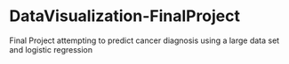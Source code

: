 # DataVisualization-FinalProject
Final Project attempting to predict cancer diagnosis using a large data set and logistic regression
